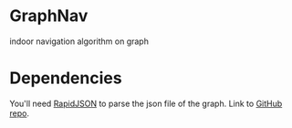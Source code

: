 # GraphNav
indoor navigation algorithm on graph

# Dependencies
You'll need [RapidJSON](http://rapidjson.org/) to parse the json file of the graph. Link to [GitHub repo](https://github.com/Tencent/rapidjson/).

